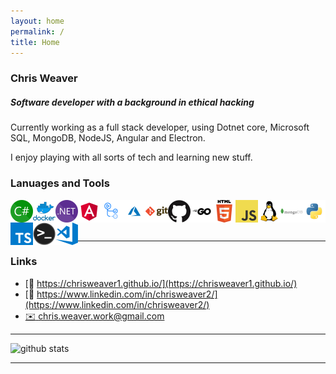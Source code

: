 ```yaml
---
layout: home
permalink: /
title: Home
---
```


### Chris Weaver
##### Software developer with a background in ethical hacking

Currently working as a full stack developer, using Dotnet core, Microsoft SQL, MongoDB, NodeJS, Angular and Electron. 

I enjoy playing with all sorts of tech and learning new stuff.

### Lanuages and Tools

<img align="left" alt="csharp" width="36px" src="https://raw.githubusercontent.com/github/explore/master/topics/csharp/csharp.png">
<img align="left" alt="docker" width="36px" src="https://raw.githubusercontent.com/github/explore/master/topics/docker/docker.png">
<img align="left" alt="dotnet" width="36px" src="https://raw.githubusercontent.com/github/explore/master/topics/dotnet/dotnet.png">
<img align="left" alt="angular" width="36px" src="https://raw.githubusercontent.com/github/explore/master/topics/angular/angular.png">
<img align="left" alt="github actions" width="36px" src="https://raw.githubusercontent.com/github/explore/master/topics/actions/actions.png">
<img align="left" alt="azure" width="36px" src="https://raw.githubusercontent.com/github/explore/master/topics/azure/azure.png">
<img align="left" alt="git" width="36px" src="https://raw.githubusercontent.com/github/explore/master/topics/git/git.png">
<img align="left" alt="github" width="36px" src="https://raw.githubusercontent.com/github/explore/master/topics/github/github.png">
<img align="left" alt="go" width="36px" src="https://raw.githubusercontent.com/github/explore/master/topics/go/go.png">
<img align="left" alt="html" width="36px" src="https://raw.githubusercontent.com/github/explore/master/topics/html/html.png">
<img align="left" alt="javascript" width="36px" src="https://raw.githubusercontent.com/github/explore/master/topics/javascript/javascript.png">
<img align="left" alt="linux" width="36px" src="https://raw.githubusercontent.com/github/explore/master/topics/linux/linux.png">
<img align="left" alt="mongo" width="36px" src="https://raw.githubusercontent.com/github/explore/master/topics/mongodb/mongodb.png">
<img align="left" alt="python" width="36px" src="https://raw.githubusercontent.com/github/explore/master/topics/python/python.png">
<img align="left" alt="typescript" width="36px" src="https://raw.githubusercontent.com/github/explore/master/topics/typescript/typescript.png">
<img align="left" alt="terminal" width="36px" src="https://raw.githubusercontent.com/github/explore/master/topics/terminal/terminal.png">
<img align="left" alt="vscode" width="36px" src="https://raw.githubusercontent.com/github/explore/master/topics/visual-studio-code/visual-studio-code.png">

<br/>
<br/>
<br/>

---

### Links

- [:page_with_curl: https://chrisweaver1.github.io/](https://chrisweaver1.github.io/)
- [:blue_book: https://www.linkedin.com/in/chrisweaver2/](https://www.linkedin.com/in/chrisweaver2/)
- [:envelope: chris.weaver.work@gmail.com](mailto:chris.weaver.work@gmail.com)

---

![github stats](https://github-readme-stats.vercel.app/api?username=chrisweaver1&count_private=true&theme=great-gatsby&hide_rank=true)

---

